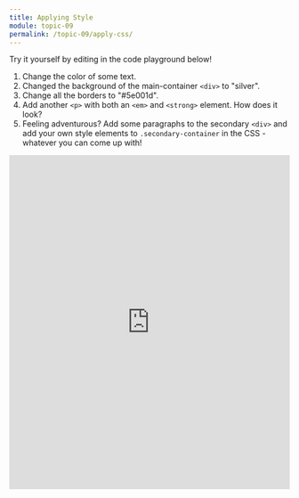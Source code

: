 ```yaml
---
title: Applying Style
module: topic-09
permalink: /topic-09/apply-css/
---
```


<div class="divider-heading"></div>

Try it yourself by editing in the code playground below!

1. Change the color of some text.
2. Changed the background of the main-container `<div>` to "silver".
3. Change all the borders to "#5e001d".
4. Add another `<p>` with both an `<em>` and `<strong>` element. How does it look?
5. Feeling adventurous? Add some paragraphs to the secondary `<div>` and add your own style elements to `.secondary-container` in the CSS - whatever you can come up with!

<div class="codepen-embed">
  <iframe src="https://embed.plnkr.co/plunk/COaT5qPpQ9bzeqrU?show=html,css,preview" frameborder="0" width="100%" height="600px"></iframe>
</div>
